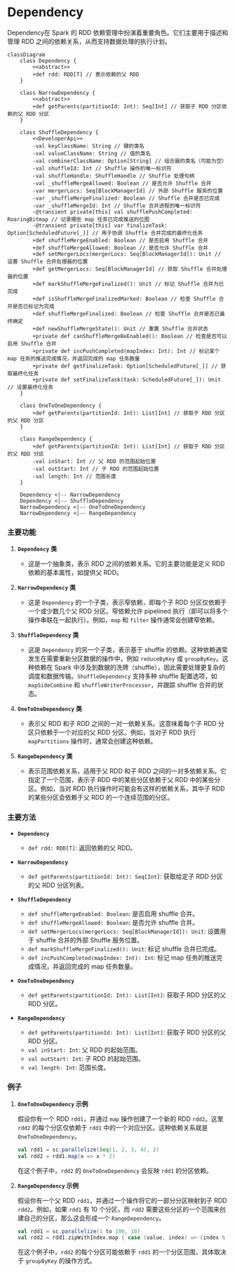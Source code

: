# Dependency

Dependency在 Spark 的 RDD 依赖管理中扮演着重要角色。它们主要用于描述和管理 RDD 之间的依赖关系，从而支持数据处理的执行计划。

```mermaid
classDiagram
    class Dependency {
        <<abstract>>
        +def rdd: RDD[T] // 表示依赖的父 RDD
    }

    class NarrowDependency {
        <<abstract>>
        +def getParents(partitionId: Int): Seq[Int] // 获取子 RDD 分区依赖的父 RDD 分区
    }

    class ShuffleDependency {
        <<DeveloperApi>>
        -val keyClassName: String // 键的类名
        -val valueClassName: String // 值的类名
        -val combinerClassName: Option[String] // 组合器的类名（可能为空）
        -val shuffleId: Int // Shuffle 操作的唯一标识符
        -val shuffleHandle: ShuffleHandle // Shuffle 处理句柄
        -val _shuffleMergeAllowed: Boolean // 是否允许 Shuffle 合并
        -var mergerLocs: Seq[BlockManagerId] // 外部 Shuffle 服务的位置
        -var _shuffleMergeFinalized: Boolean // Shuffle 合并是否已完成
        -var _shuffleMergeId: Int // Shuffle 合并进程的唯一标识符
        -@transient private[this] val shufflePushCompleted: RoaringBitmap // 记录哪些 map 任务已完成推送的位图
        -@transient private[this] var finalizeTask: Option[ScheduledFuture[_]] // 用于协调 Shuffle 合并完成的最终化任务
        +def shuffleMergeEnabled: Boolean // 是否启用 Shuffle 合并
        +def shuffleMergeAllowed: Boolean // 是否允许 Shuffle 合并
        +def setMergerLocs(mergerLocs: Seq[BlockManagerId]): Unit // 设置 Shuffle 合并处理器的位置
        +def getMergerLocs: Seq[BlockManagerId] // 获取 Shuffle 合并处理器的位置
        +def markShuffleMergeFinalized(): Unit // 标记 Shuffle 合并为已完成
        +def isShuffleMergeFinalizedMarked: Boolean // 检查 Shuffle 合并是否已标记为完成
        +def shuffleMergeFinalized: Boolean // 检查 Shuffle 合并是否已最终确定
        +def newShuffleMergeState(): Unit // 重置 Shuffle 合并状态
        +private def canShuffleMergeBeEnabled(): Boolean // 检查是否可以启用 Shuffle 合并
        +private def incPushCompleted(mapIndex: Int): Int // 标记某个 map 任务的推送完成情况，并返回完成的 map 任务数量
        +private def getFinalizeTask: Option[ScheduledFuture[_]] // 获取最终化任务
        +private def setFinalizeTask(task: ScheduledFuture[_]): Unit // 设置最终化任务
    }

    class OneToOneDependency {
        +def getParents(partitionId: Int): List[Int] // 获取子 RDD 分区的父 RDD 分区
    }

    class RangeDependency {
        +def getParents(partitionId: Int): List[Int] // 获取子 RDD 分区的父 RDD 分区
        -val inStart: Int // 父 RDD 的范围起始位置
        -val outStart: Int // 子 RDD 的范围起始位置
        -val length: Int // 范围长度
    }

    Dependency <|-- NarrowDependency
    Dependency <|-- ShuffleDependency
    NarrowDependency <|-- OneToOneDependency
    NarrowDependency <|-- RangeDependency
```

### 主要功能

1. **`Dependency` 类**
   - 这是一个抽象类，表示 RDD 之间的依赖关系。它的主要功能是定义 RDD 依赖的基本属性，如提供父 RDD。

2. **`NarrowDependency` 类**
   - 这是 `Dependency` 的一个子类，表示窄依赖，即每个子 RDD 分区仅依赖于一个或少数几个父 RDD 分区。窄依赖允许 pipelined 执行（即可以将多个操作串联在一起执行）。例如，`map` 和 `filter` 操作通常会创建窄依赖。

3. **`ShuffleDependency` 类**
   - 这是 `Dependency` 的另一个子类，表示基于 shuffle 的依赖。这种依赖通常发生在需要重新分区数据的操作中，例如 `reduceByKey` 或 `groupByKey`。这种依赖在 Spark 中涉及到数据的洗牌（shuffle），因此需要处理更复杂的调度和数据传输。`ShuffleDependency` 支持多种 shuffle 配置选项，如 `mapSideCombine` 和 `shuffleWriterProcessor`，并跟踪 shuffle 合并的状态。

4. **`OneToOneDependency` 类**
   - 表示父 RDD 和子 RDD 之间的一对一依赖关系。这意味着每个子 RDD 分区只依赖于一个对应的父 RDD 分区。例如，当对子 RDD 执行 `mapPartitions` 操作时，通常会创建这种依赖。

5. **`RangeDependency` 类**
   - 表示范围依赖关系，适用于父 RDD 和子 RDD 之间的一对多依赖关系。它指定了一个范围，表示子 RDD 中的某些分区依赖于父 RDD 中的某些分区。例如，当对 RDD 执行操作时可能会有这样的依赖关系，其中子 RDD 的某些分区会依赖于父 RDD 的一个连续范围的分区。

### 主要方法

- **`Dependency`**
  - `def rdd: RDD[T]`: 返回依赖的父 RDD。

- **`NarrowDependency`**
  - `def getParents(partitionId: Int): Seq[Int]`: 获取给定子 RDD 分区的父 RDD 分区列表。

- **`ShuffleDependency`**
  - `def shuffleMergeEnabled: Boolean`: 是否启用 shuffle 合并。
  - `def shuffleMergeAllowed: Boolean`: 是否允许 shuffle 合并。
  - `def setMergerLocs(mergerLocs: Seq[BlockManagerId]): Unit`: 设置用于 shuffle 合并的外部 Shuffle 服务位置。
  - `def markShuffleMergeFinalized(): Unit`: 标记 shuffle 合并已完成。
  - `def incPushCompleted(mapIndex: Int): Int`: 标记 map 任务的推送完成情况，并返回完成的 map 任务数量。
  
- **`OneToOneDependency`**
  - `def getParents(partitionId: Int): List[Int]`: 获取子 RDD 分区的父 RDD 分区。

- **`RangeDependency`**
  - `def getParents(partitionId: Int): List[Int]`: 获取子 RDD 分区的父 RDD 分区。
  - `val inStart: Int`: 父 RDD 的起始范围。
  - `val outStart: Int`: 子 RDD 的起始范围。
  - `val length: Int`: 范围长度。

### 例子

1. **`OneToOneDependency` 示例**

   假设你有一个 RDD `rdd1`，并通过 `map` 操作创建了一个新的 RDD `rdd2`。这里 `rdd2` 的每个分区仅依赖于 `rdd1` 中的一个对应分区。这种依赖关系就是 `OneToOneDependency`。

   ```scala
   val rdd1 = sc.parallelize(Seq(1, 2, 3, 4), 2)
   val rdd2 = rdd1.map(x => x * 2)
   ```

   在这个例子中，`rdd2` 的 `OneToOneDependency` 会反映 `rdd1` 的分区依赖。

2. **`RangeDependency` 示例**

   假设你有一个父 RDD `rdd1`，并通过一个操作将它的一部分分区映射到子 RDD `rdd2`。例如，如果 `rdd1` 有 10 个分区，而 `rdd2` 需要这些分区的一个范围来创建自己的分区，那么这会形成一个 `RangeDependency`。

   ```scala
   val rdd1 = sc.parallelize(1 to 100, 10)
   val rdd2 = rdd1.zipWithIndex.map { case (value, index) => (index % 5, value) }.groupByKey()
   ```

   在这个例子中，`rdd2` 的每个分区可能依赖于 `rdd1` 的一个分区范围，具体取决于 `groupByKey` 的操作方式。
